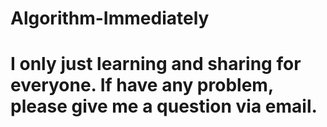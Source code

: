 # Algorithm-Immediately
# I only just learning and sharing for everyone. If have any problem, please give me a question via email.
